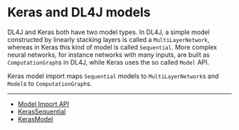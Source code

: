 # Keras and DL4J models

DL4J and Keras both have two model types. In DL4J, a simple model constructed by
linearly stacking layers is called a `MultiLayerNetwork`, whereas in Keras this
kind of model is called `Sequential`. More complex neural networks, for instance
networks with many inputs, are built as `ComputationGraph`s in DL4J, while Keras
uses the so called `Model` API.

Keras model import maps `Sequential` models to `MultiLayerNetwork`s and `Model`s to
`ComputationGraph`s.

----

- [Model Import API](./model-import)
- [KerasSequential](./sequential)
- [KerasModel](./model)
 